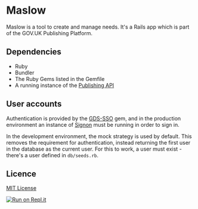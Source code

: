 # Maslow

Maslow is a tool to create and manage needs. It's a Rails app which is
part of the GOV.UK Publishing Platform.

## Dependencies

- Ruby
- Bundler
- The Ruby Gems listed in the Gemfile
- A running instance of the [Publishing API](https://github.com/alphagov/publishing-api)

## User accounts

Authentication is provided by the [GDS-SSO](https://github.com/alphagov/gds-sso) gem, and in the production environment an instance of [Signon](https://github.com/alphagov/signon) must be running in order to sign in.

In the development environment, the mock strategy is used by default. This removes the requirement for authentication, instead returning the first user in the database as the current user. For this to work, a user must exist - there's a user defined in `db/seeds.rb`.

## Licence

[MIT License](LICENCE)

[![Run on Repl.it](https://repl.it/badge/github/alphagov/maslow)](https://repl.it/github/alphagov/maslow)
